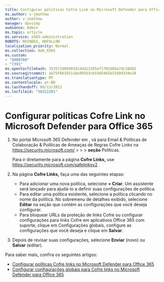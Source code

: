 ```yaml
---
title: Configurar políticas Cofre Link no Microsoft Defender para Office 365
ms.author: v-jmathew
author: v-jmathew
manager: dansimp
audience: Admin
ms.topic: article
ms.service: o365-administration
ROBOTS: NOINDEX, NOFOLLOW
localization_priority: Normal
ms.collection: Adm_O365
ms.custom:
- "9000760"
- "7391"
ms.openlocfilehash: 353571996403d1ddd133d5ef1705d86e7dc38d02
ms.sourcegitcommit: ab75f66355116e995b3cb5505465b31989339e28
ms.translationtype: MT
ms.contentlocale: pt-BR
ms.lasthandoff: 08/13/2021
ms.locfileid: "58322201"
---
```

# <a name="set-up-safe-link-policies-in-microsoft-defender-for-office-365"></a>Configurar políticas Cofre Link no Microsoft Defender para Office 365

1. No portal Microsoft 365 Defender em , vá para Email & Políticas de Colaboração & Políticas de Ameaças de Regras Cofre Links na <https://security.microsoft.com/>  \>  \>  \>  **seção** Políticas.

   Para ir diretamente para a página **Cofre Links,** use <https://security.microsoft.com/safelinksv2> .

2. Na página **Cofre Links,** faça uma das seguintes etapas:
   - Para adicionar uma nova política, selecione **+ Criar**. Um assistente será lançado para ajudá-lo a definir suas configurações de política.
   - Para editar uma política existente, selecione a política clicando no nome da política. No sobremenu de detalhes exibido, selecione **Editar** na seção que contém as configurações que você deseja configurar.
   - Para bloquear URLs da proteção de links Cofre ou configurar configurações para links Cofre em aplicativos Office 365 com suporte, clique em Configurações globais, configure as configurações que você deseja e clique em **Salvar**.

3. Depois de revisar suas configurações, selecione **Enviar** (novo) ou **Salvar** (editar).

Para saber mais, confira os seguintes artigos:

- [Configurar políticas Cofre links no Microsoft Defender para Office 365](https://docs.microsoft.com/microsoft-365/security/office-365-security/set-up-safe-links-policies)
- [Configurar configurações globais para Cofre links no Microsoft Defender para Office 365](https://docs.microsoft.com/microsoft-365/security/office-365-security/configure-global-settings-for-safe-links)
